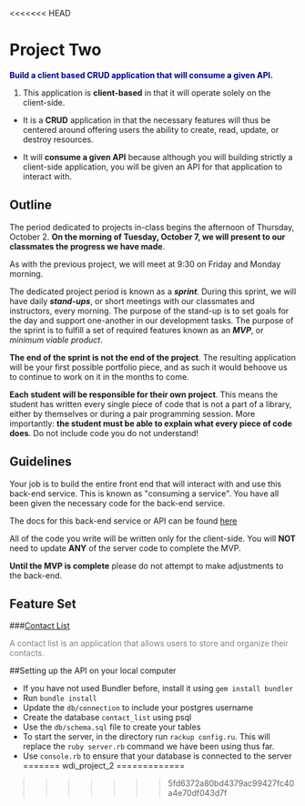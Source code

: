 <<<<<<< HEAD
# Project Two

**<span style="color:darkblue">Build a client based CRUD application that will consume a given API.</span>**

1. This application is **client-based** in that it will operate solely on the client-side.

-  It is a **CRUD** application in that the necessary features will thus be centered around offering users the ability to create, read, update, or destroy resources.

-  It will **consume a given API** because although you will building strictly a client-side application, you will be given an API for that application to interact with.

## Outline

The period dedicated to projects in-class begins the afternoon of Thursday, October 2. **On the morning of Tuesday, October 7, we will present to our classmates the progress we have made**.

As with the previous project, we will meet at 9:30 on Friday and Monday morning.

The dedicated project period is known as a ***sprint***. During this sprint, we will have daily ***stand-ups***, or short meetings with our classmates and instructors, every morning. The purpose of the stand-up is to set goals for the day and support one-another in our development tasks. The purpose of the sprint is to fulfill a set of required features known as an ***MVP***, or *minimum viable product*.

**The end of the sprint is not the end of the project**. The resulting application will be your first possible portfolio piece, and as such it would behoove us to continue to work on it in the months to come.

**Each student will be responsible for their own project**. This means the student has written every single piece of code that is not a part of a library, either by themselves or during a pair programming session. More importantly: **the student must be able to explain what every piece of code does**. Do not include code you do not understand!

## Guidelines

Your job is to build the entire front end that will interact with and use this back-end service. This is known as "consuming a service". You have all been given the necessary code for the back-end service.

The docs for this back-end service or API can be found [here][api]

All of the code you write will be written only for the client-side. You will **NOT** need to update **ANY** of the server code to complete the MVP.

**Until the MVP is complete** please do not attempt to make adjustments to the back-end.


## Feature Set

###[Contact List][contact]

<span style="color:gray">A contact list is an application that allows users to store and organize their contacts.</span>

<!-- Links -->

[contact]: contact_list.md
[api]: api_docs.md

##Setting up the API on your local computer
- If you have not used Bundler before, install it using `gem install bundler`
- Run `bundle install`
- Update the `db/connection` to include your postgres username
- Create the database `contact_list` using psql
- Use the `db/schema.sql` file to create your tables
- To start the server, in the directory run `rackup config.ru`. This will replace the `ruby server.rb` command we have been using thus far.
- Use `console.rb` to ensure that your database is connected to the server
=======
wdi_project_2
=============
>>>>>>> 5fd6372a80bd4379ac99427fc40a4e70df043d7f
